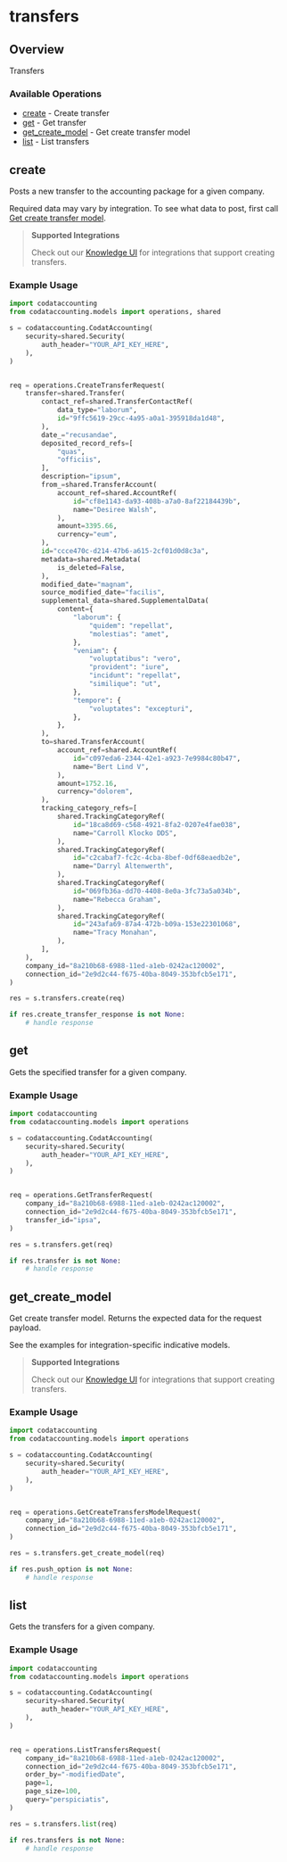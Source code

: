 # transfers

## Overview

Transfers

### Available Operations

* [create](#create) - Create transfer
* [get](#get) - Get transfer
* [get_create_model](#get_create_model) - Get create transfer model
* [list](#list) - List transfers

## create

Posts a new transfer to the accounting package for a given company.

Required data may vary by integration. To see what data to post, first call [Get create transfer model](https://docs.codat.io/accounting-api#/operations/get-create-transfers-model).

> **Supported Integrations**
> 
> Check out our [Knowledge UI](https://knowledge.codat.io/supported-features/accounting?view=tab-by-data-type&dataType=transfers) for integrations that support creating transfers.

### Example Usage

```python
import codataccounting
from codataccounting.models import operations, shared

s = codataccounting.CodatAccounting(
    security=shared.Security(
        auth_header="YOUR_API_KEY_HERE",
    ),
)


req = operations.CreateTransferRequest(
    transfer=shared.Transfer(
        contact_ref=shared.TransferContactRef(
            data_type="laborum",
            id="9ffc5619-29cc-4a95-a0a1-395918da1d48",
        ),
        date_="recusandae",
        deposited_record_refs=[
            "quas",
            "officiis",
        ],
        description="ipsum",
        from_=shared.TransferAccount(
            account_ref=shared.AccountRef(
                id="cf8e1143-da93-408b-a7a0-8af22184439b",
                name="Desiree Walsh",
            ),
            amount=3395.66,
            currency="eum",
        ),
        id="ccce470c-d214-47b6-a615-2cf01d0d8c3a",
        metadata=shared.Metadata(
            is_deleted=False,
        ),
        modified_date="magnam",
        source_modified_date="facilis",
        supplemental_data=shared.SupplementalData(
            content={
                "laborum": {
                    "quidem": "repellat",
                    "molestias": "amet",
                },
                "veniam": {
                    "voluptatibus": "vero",
                    "provident": "iure",
                    "incidunt": "repellat",
                    "similique": "ut",
                },
                "tempore": {
                    "voluptates": "excepturi",
                },
            },
        ),
        to=shared.TransferAccount(
            account_ref=shared.AccountRef(
                id="c097eda6-2344-42e1-a923-7e9984c80b47",
                name="Bert Lind V",
            ),
            amount=1752.16,
            currency="dolorem",
        ),
        tracking_category_refs=[
            shared.TrackingCategoryRef(
                id="18ca8d69-c568-4921-8fa2-0207e4fae038",
                name="Carroll Klocko DDS",
            ),
            shared.TrackingCategoryRef(
                id="c2cabaf7-fc2c-4cba-8bef-0df68eaedb2e",
                name="Darryl Altenwerth",
            ),
            shared.TrackingCategoryRef(
                id="069fb36a-dd70-4408-8e0a-3fc73a5a034b",
                name="Rebecca Graham",
            ),
            shared.TrackingCategoryRef(
                id="243afa69-87a4-472b-b09a-153e22301068",
                name="Tracy Monahan",
            ),
        ],
    ),
    company_id="8a210b68-6988-11ed-a1eb-0242ac120002",
    connection_id="2e9d2c44-f675-40ba-8049-353bfcb5e171",
)

res = s.transfers.create(req)

if res.create_transfer_response is not None:
    # handle response
```

## get

Gets the specified transfer for a given company.

### Example Usage

```python
import codataccounting
from codataccounting.models import operations

s = codataccounting.CodatAccounting(
    security=shared.Security(
        auth_header="YOUR_API_KEY_HERE",
    ),
)


req = operations.GetTransferRequest(
    company_id="8a210b68-6988-11ed-a1eb-0242ac120002",
    connection_id="2e9d2c44-f675-40ba-8049-353bfcb5e171",
    transfer_id="ipsa",
)

res = s.transfers.get(req)

if res.transfer is not None:
    # handle response
```

## get_create_model

Get create transfer model. Returns the expected data for the request payload.

See the examples for integration-specific indicative models.

> **Supported Integrations**
> 
> Check out our [Knowledge UI](https://knowledge.codat.io/supported-features/accounting?view=tab-by-data-type&dataType=transfers) for integrations that support creating transfers.

### Example Usage

```python
import codataccounting
from codataccounting.models import operations

s = codataccounting.CodatAccounting(
    security=shared.Security(
        auth_header="YOUR_API_KEY_HERE",
    ),
)


req = operations.GetCreateTransfersModelRequest(
    company_id="8a210b68-6988-11ed-a1eb-0242ac120002",
    connection_id="2e9d2c44-f675-40ba-8049-353bfcb5e171",
)

res = s.transfers.get_create_model(req)

if res.push_option is not None:
    # handle response
```

## list

Gets the transfers for a given company.

### Example Usage

```python
import codataccounting
from codataccounting.models import operations

s = codataccounting.CodatAccounting(
    security=shared.Security(
        auth_header="YOUR_API_KEY_HERE",
    ),
)


req = operations.ListTransfersRequest(
    company_id="8a210b68-6988-11ed-a1eb-0242ac120002",
    connection_id="2e9d2c44-f675-40ba-8049-353bfcb5e171",
    order_by="-modifiedDate",
    page=1,
    page_size=100,
    query="perspiciatis",
)

res = s.transfers.list(req)

if res.transfers is not None:
    # handle response
```
